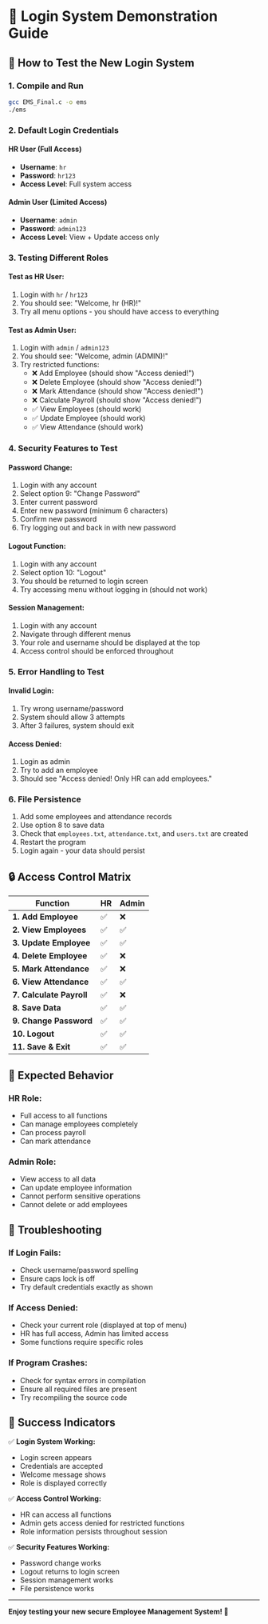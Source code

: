 # 🔐 Login System Demonstration Guide

## 🚀 **How to Test the New Login System**

### **1. Compile and Run**
```bash
gcc EMS_Final.c -o ems
./ems
```

### **2. Default Login Credentials**

#### **HR User (Full Access)**
- **Username**: `hr`
- **Password**: `hr123`
- **Access Level**: Full system access

#### **Admin User (Limited Access)**
- **Username**: `admin`
- **Password**: `admin123`
- **Access Level**: View + Update access only

### **3. Testing Different Roles**

#### **Test as HR User:**
1. Login with `hr` / `hr123`
2. You should see: "Welcome, hr (HR)!"
3. Try all menu options - you should have access to everything

#### **Test as Admin User:**
1. Login with `admin` / `admin123`
2. You should see: "Welcome, admin (ADMIN)!"
3. Try restricted functions:
   - ❌ Add Employee (should show "Access denied!")
   - ❌ Delete Employee (should show "Access denied!")
   - ❌ Mark Attendance (should show "Access denied!")
   - ❌ Calculate Payroll (should show "Access denied!")
   - ✅ View Employees (should work)
   - ✅ Update Employee (should work)
   - ✅ View Attendance (should work)

### **4. Security Features to Test**

#### **Password Change:**
1. Login with any account
2. Select option 9: "Change Password"
3. Enter current password
4. Enter new password (minimum 6 characters)
5. Confirm new password
6. Try logging out and back in with new password

#### **Logout Function:**
1. Login with any account
2. Select option 10: "Logout"
3. You should be returned to login screen
4. Try accessing menu without logging in (should not work)

#### **Session Management:**
1. Login with any account
2. Navigate through different menus
3. Your role and username should be displayed at the top
4. Access control should be enforced throughout

### **5. Error Handling to Test**

#### **Invalid Login:**
1. Try wrong username/password
2. System should allow 3 attempts
3. After 3 failures, system should exit

#### **Access Denied:**
1. Login as admin
2. Try to add an employee
3. Should see "Access denied! Only HR can add employees."

### **6. File Persistence**
1. Add some employees and attendance records
2. Use option 8 to save data
3. Check that `employees.txt`, `attendance.txt`, and `users.txt` are created
4. Restart the program
5. Login again - your data should persist

## 🔒 **Access Control Matrix**

| Function | HR | Admin |
|----------|----|-------|
| **1. Add Employee** | ✅ | ❌ |
| **2. View Employees** | ✅ | ✅ |
| **3. Update Employee** | ✅ | ✅ |
| **4. Delete Employee** | ✅ | ❌ |
| **5. Mark Attendance** | ✅ | ❌ |
| **6. View Attendance** | ✅ | ✅ |
| **7. Calculate Payroll** | ✅ | ❌ |
| **8. Save Data** | ✅ | ✅ |
| **9. Change Password** | ✅ | ✅ |
| **10. Logout** | ✅ | ✅ |
| **11. Save & Exit** | ✅ | ✅ |

## 🎯 **Expected Behavior**

### **HR Role:**
- Full access to all functions
- Can manage employees completely
- Can process payroll
- Can mark attendance

### **Admin Role:**
- View access to all data
- Can update employee information
- Cannot perform sensitive operations
- Cannot delete or add employees

## 🚨 **Troubleshooting**

### **If Login Fails:**
- Check username/password spelling
- Ensure caps lock is off
- Try default credentials exactly as shown

### **If Access Denied:**
- Check your current role (displayed at top of menu)
- HR has full access, Admin has limited access
- Some functions require specific roles

### **If Program Crashes:**
- Check for syntax errors in compilation
- Ensure all required files are present
- Try recompiling the source code

## 🎉 **Success Indicators**

✅ **Login System Working:**
- Login screen appears
- Credentials are accepted
- Welcome message shows
- Role is displayed correctly

✅ **Access Control Working:**
- HR can access all functions
- Admin gets access denied for restricted functions
- Role information persists throughout session

✅ **Security Features Working:**
- Password change works
- Logout returns to login screen
- Session management works
- File persistence works

---

**Enjoy testing your new secure Employee Management System! 🎊**
